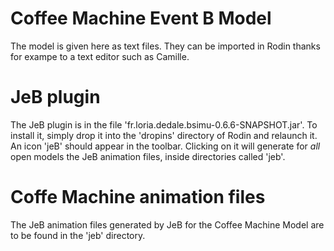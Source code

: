 # Coffee Machine Event B Model

The model is given here as text files. They can be imported in Rodin thanks for exampe to a text editor such as Camille.

# JeB plugin

The JeB plugin is in the file 'fr.loria.dedale.bsimu-0.6.6-SNAPSHOT.jar'. To install it, simply drop it into the 'dropins' directory of Rodin and relaunch it. An icon 'jeB' should appear in the toolbar. Clicking on it will generate for *all* open models the JeB animation files, inside directories called 'jeb'.

# Coffe Machine animation files

The JeB animation files generated by JeB for the Coffee Machine Model are to be found in the 'jeb' directory.


